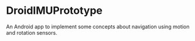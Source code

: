 DroidIMUPrototype
=================

An Android app to implement some concepts about navigation using motion and rotation sensors.

